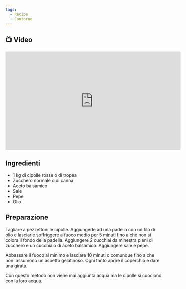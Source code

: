 ```yaml
---
tags:
  - Recipe
  - Contorno
---
```



## 📺 Video

<div class="iframe-container">
  <iframe width="560" height="315" src="https://www.youtube.com/embed/YOUTUBEID" title="YouTube video player" frameborder="0" allow="accelerometer; autoplay; clipboard-write; encrypted-media; gyroscope; picture-in-picture" allowfullscreen></iframe>
</div>

## Ingredienti

-   1 kg di cipolle rosse o di tropea
-   Zucchero normale o di canna
-   Aceto balsamico
-   Sale
-   Pepe
-   Olio

## Preparazione

Tagliare a pezzettoni le cipolle. Aggiungerle ad una padella con un filo di olio e lasciarle soffriggere a fuoco medio per 5 minuti fino a che non si colora il fondo della padella. Aggiungere 2 cucchiai da minestra pieni di zucchero e un cucchiaio di aceto balsamico. Aggiungere sale e pepe.

Abbassare il fuoco al minimo e lasciare 10 minuti o comunque fino a che non  assumono un aspetto gelatinoso. Ogni tanto aprire il coperchio e dare una girata.

Con questo metodo non viene mai aggiunta acqua ma le cipolle si cuociono con la loro acqua.